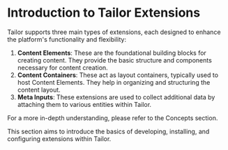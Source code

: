 # Introduction to Tailor Extensions

Tailor supports three main types of extensions, each designed to enhance the
platform's functionality and flexibility:

1. **Content Elements**: These are the foundational building blocks for 
   creating content. They provide the basic structure and components
   necessary for content creation.
2. **Content Containers**: These act as layout containers, typically used
   to host Content Elements. They help in organizing and structuring
   the content layout.
3. **Meta Inputs**: These extensions are used to collect additional data by
   attaching them to various entities within Tailor.

For a more in-depth understanding, please refer to the Concepts section.

This section aims to introduce the basics of developing, installing, and
configuring extensions within Tailor.
